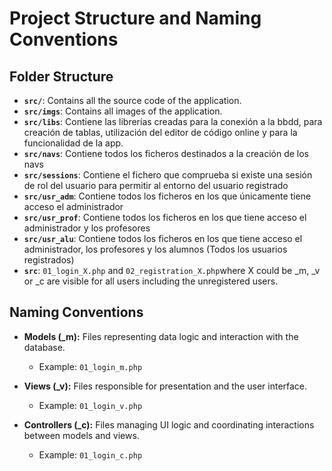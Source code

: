 # Project Structure and Naming Conventions

## Folder Structure

- **`src/`**: Contains all the source code of the application.
- **`src/imgs`**: Contains all images of the application.
- **`src/libs`**: Contiene las librerías creadas para la conexión a la bbdd, para creación de tablas, utilización del editor de código online y para la funcionalidad de la app.
- **`src/navs`**: Contiene todos los ficheros destinados a la creación de los navs
- **`src/sessions`**: Contiene el fichero que comprueba si existe una sesión de rol del usuario para permitir al entorno del usuario registrado
- **`src/usr_adm`**: Contiene todos los ficheros en los que únicamente tiene acceso el administrador
- **`src/usr_prof`**: Contiene todos los ficheros en los que tiene acceso el administrador y los profesores
- **`src/usr_alu`**: Contiene todos los ficheros en los que tiene acceso el administrador, los profesores y los alumnos (Todos los usuarios registrados)
- **`src`**: `01_login_X.php` and `02_registration_X.php`where X could be _m, _v or _c are visible for all users including the unregistered users.

## Naming Conventions

- **Models (_m):** Files representing data logic and interaction with the database.
  - Example: `01_login_m.php`

- **Views (_v):** Files responsible for presentation and the user interface.
  - Example: `01_login_v.php`

- **Controllers (_c):** Files managing UI logic and coordinating interactions between models and views.
  - Example: `01_login_c.php`
